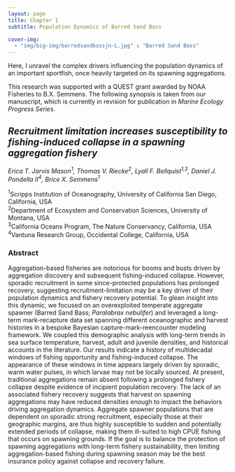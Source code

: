 ```yaml
---
layout: page
title: Chapter 1
subtitle: Population Dynamics of Barred Sand Bass 

cover-img: 
  - "img/big-img/barredsandbassjn-L.jpg" : "Barred Sand Bass"
---
```

<!-- Google tag (gtag.js) -->
<script async src="https://www.googletagmanager.com/gtag/js?id=G-PCGRM6QCDX"></script>
<script>
  window.dataLayer = window.dataLayer || [];
  function gtag(){dataLayer.push(arguments);}
  gtag('js', new Date());

  gtag('config', 'G-PCGRM6QCDX');
</script>
Here, I unravel the complex drivers influencing the population dynamics of an important sportfish, once heavily targeted on its spawning aggregations.

This research was supported with a QUEST grant awarded by NOAA Fisheries to B.X. Semmens. The following synopsis is taken from our manuscript, which is currently in revision for publication in _Marine Ecology Progress Series_. 

## _**Recruitment limitation increases susceptibility to fishing-induced collapse in a spawning aggregation fishery**_

*Erica T. Jarvis Mason<sup>1</sup>, Thomas V. Riecke<sup>2</sup>, Lyall F. Bellquist<sup>1,3</sup>, Daniel J. Pondella II<sup>4</sup>, Brice X. Semmens<sup>1</sup>*

<sup>1</sup>Scripps Institution of Oceanography, University of California San Diego, California, USA  
<sup>2</sup>Department of Ecosystem and Conservation Sciences, University of Montana, USA  
<sup>3</sup>California Oceans Program, The Nature Conservancy, California, USA  
<sup>4</sup>Vantuna Research Group, Occidental College, California, USA

### **Abstract**

Aggregation-based fisheries are notorious for booms and busts driven by aggregation discovery and subsequent fishing-induced collapse. However, sporadic recruitment in some since-protected populations has prolonged recovery, suggesting recruitment-limitation may be a key driver of their population dynamics and fishery recovery potential. To glean insight into this dynamic, we focused on an overexploited temperate aggregate spawner (Barred Sand Bass; _Paralabrax nebulifer_) and leveraged a long-term mark-recapture data set spanning different oceanographic and harvest histories in a bespoke Bayesian capture-mark-reencounter modeling framework. We coupled this demographic analysis with long-term trends in sea surface temperature, harvest, adult and juvenile densities, and historical accounts in the literature. Our results indicate a history of multidecadal windows of fishing opportunity and fishing-induced collapse. The appearance of these windows in time appears largely driven by sporadic, warm water pulses, in which larvae may not be locally sourced. At present, traditional aggregations remain absent following a prolonged fishery collapse despite evidence of incipient population recovery. The lack of an associated fishery recovery suggests that harvest on spawning aggregations may have reduced densities enough to impact the behaviors driving aggregation dynamics. Aggregate spawner populations that are dependent on sporadic strong recruitment, especially those at their geographic margins, are thus highly susceptible to sudden and potentially extended periods of collapse, making them ill-suited to high CPUE fishing that occurs on spawning grounds. If the goal is to balance the protection of spawning aggregations with long-term fishery sustainability, then limiting aggregation-based fishing during spawning season may be the best insurance policy against collapse and recovery failure.
